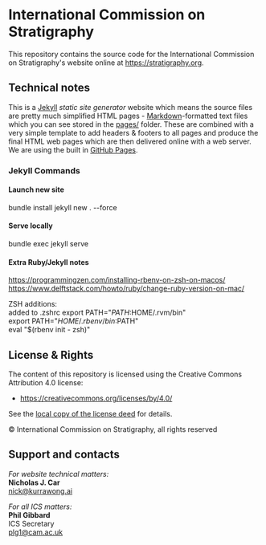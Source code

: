 # International Commission on Stratigraphy
This repository contains the source code for the International Commission on Stratigraphy's website online at <https://stratigraphy.org>. 

## Technical notes
This is a [Jekyll](https://jekyllrb.com/) *static site generator* website which means the source files are pretty much simplified HTML pages - [Markdown](https://github.com/adam-p/markdown-here/wiki/Markdown-Cheatsheet)-formatted text files which you can see stored in the [pages/](pages/) folder. These are combined with a very simple template to add headers & footers to all pages and produce the final HTML web pages which are then delivered online with a web server. We are using the built in [GitHub Pages](https://pages.github.com/).

### Jekyll Commands
#### Launch new site
bundle install
jekyll new . --force

#### Serve locally
bundle exec jekyll serve

#### Extra Ruby/Jekyll notes
https://programmingzen.com/installing-rbenv-on-zsh-on-macos/
https://www.delftstack.com/howto/ruby/change-ruby-version-on-mac/

ZSH additions:  
added to .zshrc 
export PATH="$PATH:$HOME/.rvm/bin"  
export PATH="$HOME/.rbenv/bin:$PATH"  
eval "$(rbenv init - zsh)"

## License & Rights
The content of this repository is licensed using the Creative Commons Attribution 4.0 license:

* <https://creativecommons.org/licenses/by/4.0/>

See the [local copy of the license deed](LICENSE) for details.

&copy; International Commission on Stratigraphy, all rights reserved


## Support and contacts
*For website technical matters:*  
**Nicholas J. Car**  
<nick@kurrawong.ai>  

*For all ICS matters:*  
**Phil Gibbard**  
ICS Secretary  
<plg1@cam.ac.uk>  
